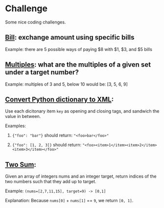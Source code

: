 # Challenge

Some nice coding challenges.

## [Bill](bill/): exchange amount using specific bills

Example: there are 5 possible ways of paying $8 with $1, $3, and $5 bills

## [Multiples](multiples/): what are the multiples of a given set under a target number?

Example: multiples of 3 and 5, below 10 would be: [3, 5, 6, 9]

## [Convert Python dictionary to XML](dictionary-to-xml/):

Use each dicitonary item `key` as opening and closing tags, and sandwich the value in between.

Examples:

1. `{"foo": "bar"}` should return:
   `"<foo>bar</foo>"`

2. `{"foo": [1, 2, 3]}` should return:
   `"<foo><item>1</item><item>2</item><item>3</item></foo>"`

## [Two Sum](two-sum/):

Given an array of integers nums and an integer target, return indices of the two numbers such that they add up to target.

Example: `(nums=[2,7,11,15], target=9) -> [0,1]`

Explanation: Because `nums[0]` + `nums[1]` == `9`, we return `[0, 1]`.

